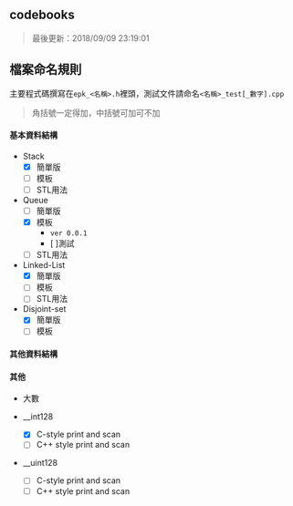 ## codebooks

> 最後更新：2018/09/09 23:19:01

## 檔案命名規則

主要程式碼撰寫在`epk_<名稱>.h`裡頭，測試文件請命名`<名稱>_test[_數字].cpp`

> 角括號一定得加，中括號可加可不加

#### 基本資料結構

* Stack
	* [x] 簡單版
	* [ ] 模板
	* [ ] STL用法
* Queue
	* [ ] 簡單版
	* [x] 模板
		* `ver 0.0.1`
		* [ ]測試
	* [ ] STL用法
* Linked-List
	* [x] 簡單版
	* [ ] 模板
	* [ ] STL用法

* Disjoint-set
	* [x] 簡單版
	* [ ] 模板

#### 其他資料結構

#### 其他

* 大數

* __int128
	* [x] C-style print and scan
	* [ ] C++ style print and scan
* __uint128
	* [ ] C-style print and scan
	* [ ] C++ style print and scan